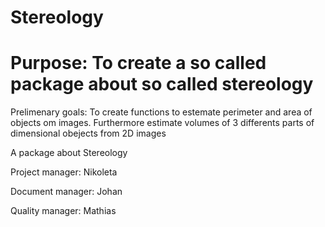 # Stereology


Purpose: To create a so called package about so called stereology
=======

Prelimenary goals: To create functions to estemate perimeter and area of objects om images. Furthermore estimate volumes of 3 differents parts of dimensional obejects from 2D images  


A package about Stereology

Project manager: Nikoleta

Document manager: Johan

Quality manager: Mathias

